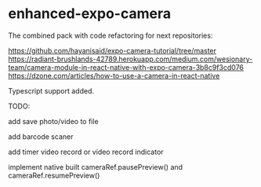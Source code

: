# enhanced-expo-camera

The combined pack with code refactoring for next repositories:

https://github.com/hayanisaid/expo-camera-tutorial/tree/master
https://radiant-brushlands-42789.herokuapp.com/medium.com/wesionary-team/camera-module-in-react-native-with-expo-camera-3b8c9f3cd076
https://dzone.com/articles/how-to-use-a-camera-in-react-native

Typescript support added.
 
 TODO:
 
 add save photo/video  to file
 
 add barcode scaner
 
 add timer video record or video record indicator
 
 implement native built cameraRef.pausePreview() and cameraRef.resumePreview()
